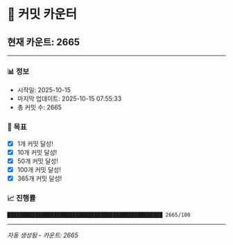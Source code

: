 # 🔢 커밋 카운터

## 현재 카운트: 2665

---

### 📊 정보
- 시작일: 2025-10-15
- 마지막 업데이트: 2025-10-15 07:55:33
- 총 커밋 수: 2665

### 🎯 목표
- [x] 1개 커밋 달성!
- [x] 10개 커밋 달성!
- [x] 50개 커밋 달성!
- [x] 100개 커밋 달성!
- [x] 365개 커밋 달성!

### 📈 진행률
```
██████████████████████████████████████████████████ 2665/100
```

---
*자동 생성됨 - 카운트: 2665*
